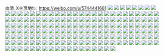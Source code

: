 血清_X主页地址: https://weibo.com/u/5744441681 
![](https://wx4.sinaimg.cn/mw2000/006gL5Hbly1h8z5akde0tj30u014019v.jpg) 
![](https://wx4.sinaimg.cn/mw2000/006gL5Hbly1h8z5aiecwrj30u0140199.jpg) 
![](https://wx4.sinaimg.cn/mw2000/006gL5Hbly1h8z5aluhnjj30u01sywl6.jpg) 
![](https://wx4.sinaimg.cn/mw2000/006gL5Hbly1h8xx0916bzj30k00zkags.jpg) 
![](https://wx4.sinaimg.cn/mw2000/006gL5Hbly1h8xx09d6xqj30k00zkgs1.jpg) 
![](https://wx4.sinaimg.cn/mw2000/006gL5Hbly1h8m7lsojb1j30k018gq6y.jpg) 
![](https://wx4.sinaimg.cn/mw2000/006gL5Hbly1h8iqo9wk3sj30k00zkdjz.jpg) 
![](https://wx4.sinaimg.cn/mw2000/006gL5Hbly1h8iqoa2ynaj30k00zk430.jpg) 
![](https://wx4.sinaimg.cn/mw2000/006gL5Hbly1h8iqoaaesqj30k00zk0wn.jpg) 
![](https://wx4.sinaimg.cn/mw2000/006gL5Hbly1h8iqoajb3wj30k00zk0wk.jpg) 
![](https://wx4.sinaimg.cn/mw2000/006gL5Hbly1h8czotwq62j32o03k0b2b.jpg) 
![](https://wx4.sinaimg.cn/mw2000/006gL5Hbly1h8czowqduhj32o03k0b2b.jpg) 
![](https://wx4.sinaimg.cn/mw2000/006gL5Hbly1h86v4dgtdmj32o03k0x6r.jpg) 
![](https://wx4.sinaimg.cn/mw2000/006gL5Hbly1h86v4qxmfhj32o03k0npf.jpg) 
![](https://wx4.sinaimg.cn/mw2000/006gL5Hbly1h867q2y9q2j32dc35se82.jpg) 
![](https://wx4.sinaimg.cn/mw2000/006gL5Hbly1h7wpoux26tj31nz280e81.jpg) 
![](https://wx4.sinaimg.cn/mw2000/006gL5Hbly1h7wpotov5jj31o02804qp.jpg) 
![](https://wx4.sinaimg.cn/mw2000/006gL5Hbly1h7laic15otj32c03401l0.jpg) 
![](https://wx4.sinaimg.cn/mw2000/006gL5Hbly1h7lai98n97j32c0340x6q.jpg) 
![](https://wx4.sinaimg.cn/mw2000/006gL5Hbly1h7lair8lg3j31o02804hx.jpg) 
![](https://wx4.sinaimg.cn/mw2000/006gL5Hbly1h7lairj4r6j31o0280k8t.jpg) 
![](https://wx4.sinaimg.cn/mw2000/006gL5Hbly1h7lais4lpej32yo1o0hdt.jpg) 
![](https://wx4.sinaimg.cn/mw2000/006gL5Hbly1h7gjv83ov8j31o0280hdx.jpg) 
![](https://wx4.sinaimg.cn/mw2000/006gL5Hbly1h7gjvaaguvj31o02804qq.jpg) 
![](https://wx4.sinaimg.cn/mw2000/006gL5Hbly1h7gjvc5m2bj31o0280u0x.jpg) 
![](https://wx4.sinaimg.cn/mw2000/006gL5Hbly1h7gjvdx48lj31o028012d.jpg) 
![](https://wx4.sinaimg.cn/mw2000/006gL5Hbly1h7gjv4wyczj31o0280wvx.jpg) 
![](https://wx4.sinaimg.cn/mw2000/006gL5Hbly1h7agbvyhcnj31kg2coqv8.jpg) 
![](https://wx4.sinaimg.cn/mw2000/006gL5Hbly1h7agbsyevyj31is2a6e84.jpg) 
![](https://wx4.sinaimg.cn/mw2000/006gL5Hbly1h727dpewibj33k02o0432.jpg) 
![](https://wx4.sinaimg.cn/mw2000/006gL5Hbly1h727dqnafij33k02o0u0y.jpg) 
![](https://wx4.sinaimg.cn/mw2000/006gL5Hbly1h727ds2heuj33k02o0npe.jpg) 
![](https://wx4.sinaimg.cn/mw2000/006gL5Hbly1h727i1dzwej33s051ce81.jpg) 
![](https://wx4.sinaimg.cn/mw2000/006gL5Hbly1h70j0fjmhsj31o02yoth0.jpg) 
![](https://wx4.sinaimg.cn/mw2000/006gL5Hbly1h70j0dpcrej31o02yo4qp.jpg) 
![](https://wx4.sinaimg.cn/mw2000/006gL5Hbly1h6umybne8qj31o02i0u0x.jpg) 
![](https://wx4.sinaimg.cn/mw2000/006gL5Hbly1h6umyk03okj31dl22eq6j.jpg) 
![](https://wx4.sinaimg.cn/mw2000/006gL5Hbly1h6umydurvuj31o02hz1ky.jpg) 
![](https://wx4.sinaimg.cn/mw2000/006gL5Hbly1h6umyesjs7j31o02i0abw.jpg) 
![](https://wx4.sinaimg.cn/mw2000/006gL5Hbly1h6umyg7k35j31o02i07wh.jpg) 
![](https://wx4.sinaimg.cn/mw2000/006gL5Hbly1h6umyh645qj31o02i01f1.jpg) 
![](https://wx4.sinaimg.cn/mw2000/006gL5Hbly1h6umya2b7mj31o02i01kx.jpg) 
![](https://wx4.sinaimg.cn/mw2000/006gL5Hbly1h6umyi6443j31o02i0gnc.jpg) 
![](https://wx4.sinaimg.cn/mw2000/006gL5Hbly1h6umyj4encj31l32dm4qp.jpg) 
![](https://wx4.sinaimg.cn/mw2000/006gL5Hbly1h6r9htz8krj33k02o07k5.jpg) 
![](https://wx4.sinaimg.cn/mw2000/006gL5Hbly1h6r9hvyemjj32o03k0npe.jpg) 
![](https://wx4.sinaimg.cn/mw2000/006gL5Hbly1h6r9hx4e6sj33k02o01ky.jpg) 
![](https://wx4.sinaimg.cn/mw2000/006gL5Hbly1h6r9hz4qvcj32o03k01ky.jpg) 
![](https://wx4.sinaimg.cn/mw2000/006gL5Hbly1h6r9i14zfoj32o03k0wmm.jpg) 
![](https://wx4.sinaimg.cn/mw2000/006gL5Hbly1h6r9i2lu02j32o03k0n0o.jpg) 
![](https://wx4.sinaimg.cn/mw2000/006gL5Hbly1h6r9i3bq8nj30u01uowh3.jpg) 
![](https://wx4.sinaimg.cn/mw2000/006gL5Hbly1h6pvo1la77j32801o0kjl.jpg) 
![](https://wx4.sinaimg.cn/mw2000/006gL5Hbly1h6pvo46hruj32dc35se83.jpg) 
![](https://wx4.sinaimg.cn/mw2000/006gL5Hbly1h6mqpozbvdj31o0280whw.jpg) 
![](https://wx4.sinaimg.cn/mw2000/006gL5Hbly1h6m8jvhfx9j30u02hw7eb.jpg) 
![](https://wx4.sinaimg.cn/mw2000/006gL5Hbly1h6m8jvzjikj30u01uo418.jpg) 
![](https://wx4.sinaimg.cn/mw2000/006gL5Hbly1h6m8jzkznlj33k02o0u0z.jpg) 
![](https://wx4.sinaimg.cn/mw2000/006gL5Hbly1h6ju2qiir9j31w02ionpe.jpg) 
![](https://wx4.sinaimg.cn/mw2000/006gL5Hbly1h6ju2tujrhj31w02iokjm.jpg) 
![](https://wx4.sinaimg.cn/mw2000/006gL5Hbly1h6ixyt1nocj335s1xldji.jpg) 
![](https://wx4.sinaimg.cn/mw2000/006gL5Hbly1h6daqebzj9j30qo115ad5.jpg) 
![](https://wx4.sinaimg.cn/mw2000/006gL5Hbly1h5vj9fczqrj30u014041u.jpg) 
![](https://wx4.sinaimg.cn/mw2000/006gL5Hbly1h5vj9g9qzjj30u0140gs2.jpg) 
![](https://wx4.sinaimg.cn/mw2000/006gL5Hbly1h5tr1g02srj33k02o0npf.jpg) 
![](https://wx4.sinaimg.cn/mw2000/006gL5Hbly1h5tr1hcyhwj33k02o0u0z.jpg) 
![](https://wx4.sinaimg.cn/mw2000/006gL5Hbly1h5tr1jpozuj32cn35sqv6.jpg) 
![](https://wx4.sinaimg.cn/mw2000/006gL5Hbly1h5tr1kr7dkj30u01uo7na.jpg) 
![](https://wx4.sinaimg.cn/mw2000/006gL5Hbly1h5tr1n42erj32o03k0e85.jpg) 
![](https://wx4.sinaimg.cn/mw2000/006gL5Hbly1h5tr1sxpmbj32o03k0npf.jpg) 
![](https://wx4.sinaimg.cn/mw2000/006gL5Hbly1h5rfa6jxdej31o0280npd.jpg) 
![](https://wx4.sinaimg.cn/mw2000/006gL5Hbly1h5rfa7rs1xj31o0280kjl.jpg) 
![](https://wx4.sinaimg.cn/mw2000/006gL5Hbly1h5rffqwh0wj31o0280hdt.jpg) 
![](https://wx4.sinaimg.cn/mw2000/006gL5Hbly1h5mvef5bylj30u01hcaom.jpg) 
![](https://wx4.sinaimg.cn/mw2000/006gL5Hbly1h5mveeh8glj30se1endr9.jpg) 
![](https://wx4.sinaimg.cn/mw2000/006gL5Hbly1h5mhl0o92ej3cn22xgkjw.jpg) 
![](https://wx4.sinaimg.cn/mw2000/006gL5Hbly1h5kownbjroj30jh17cacf.jpg) 
![](https://wx4.sinaimg.cn/mw2000/006gL5Hbly1h5kownrvmlj30jh17ctaf.jpg) 
![](https://wx4.sinaimg.cn/mw2000/006gL5Hbly1h5kowo4d08j317c0jh422.jpg) 
![](https://wx4.sinaimg.cn/mw2000/006gL5Hbly1h5koxryzx5j30u01uoq8a.jpg) 
![](https://wx4.sinaimg.cn/mw2000/006gL5Hbly1h5gfur0vulj30u01uotki.jpg) 
![](https://wx4.sinaimg.cn/mw2000/006gL5Hbly1h5gfurn9q2j30u01uo4bq.jpg) 
![](https://wx4.sinaimg.cn/mw2000/006gL5Hbly1h5erx12wr3j30u00u4gwl.jpg) 
![](https://wx4.sinaimg.cn/mw2000/006gL5Hbly1h5erx20253j30j20pf478.jpg) 
![](https://wx4.sinaimg.cn/mw2000/006gL5Hbly1h5erx2ohplj30u01uo0x3.jpg) 
![](https://wx4.sinaimg.cn/mw2000/006gL5Hbly1h5cfiy9nwej30u01uoqfw.jpg) 
![](https://wx4.sinaimg.cn/mw2000/006gL5Hbly1h5cfiywt15j30qo0fbgnc.jpg) 
![](https://wx4.sinaimg.cn/mw2000/006gL5Hbly1h5cfizxauxj30u01uo15o.jpg) 
![](https://wx4.sinaimg.cn/mw2000/006gL5Hbly1h5cflgryd0j30u01uodko.jpg) 
![](https://wx4.sinaimg.cn/mw2000/006gL5Hbly1h58z8n17pij33k02o0qv7.jpg) 
![](https://wx4.sinaimg.cn/mw2000/006gL5Hbly1h58z8qi8g7j33k02o0qv7.jpg) 
![](https://wx4.sinaimg.cn/mw2000/006gL5Hbly1h4wsqdfmrcj31o0280u0x.jpg) 
![](https://wx4.sinaimg.cn/mw2000/006gL5Hbly1h4sp9fre9dj30u01uo4ai.jpg) 
![](https://wx4.sinaimg.cn/mw2000/006gL5Hbly1h4sp9gxhuaj32o03k0kjl.jpg) 
![](https://wx4.sinaimg.cn/mw2000/006gL5Hbly1h4sp9j9zlgj32o03k01l0.jpg) 
![](https://wx4.sinaimg.cn/mw2000/006gL5Hbly1h4sp9lcgvpj32o03k0e82.jpg) 
![](https://wx4.sinaimg.cn/mw2000/006gL5Hbly1h4snny4kvuj33k02o0npf.jpg) 
![](https://wx4.sinaimg.cn/mw2000/006gL5Hbly1h4sno049nsj33k02o0npf.jpg) 
![](https://wx4.sinaimg.cn/mw2000/006gL5Hbly1h4sno1eqjij32o03k01ky.jpg) 
![](https://wx4.sinaimg.cn/mw2000/006gL5Hbly1h4sno2xusuj32o03k0hdu.jpg) 
![](https://wx4.sinaimg.cn/mw2000/006gL5Hbly1h4rlbocah3j30u00u0k0d.jpg) 
![](https://wx4.sinaimg.cn/mw2000/006gL5Hbly1h4oz1gjveej31o0280e81.jpg) 
![](https://wx4.sinaimg.cn/mw2000/006gL5Hbly1h4oz1ejjudj30lc0sgah4.jpg) 
![](https://wx4.sinaimg.cn/mw2000/006gL5Hbly1h4ls24hkv8j30u00z0qf2.jpg) 
![](https://wx4.sinaimg.cn/mw2000/006gL5Hbly1h4ls2hs762j30u00zlds2.jpg) 
![](https://wx4.sinaimg.cn/mw2000/006gL5Hbly1h4iibdszdij33k02o0hdw.jpg) 
![](https://wx4.sinaimg.cn/mw2000/006gL5Hbly1h4iibfexfvj32o03k0x6q.jpg) 
![](https://wx4.sinaimg.cn/mw2000/006gL5Hbly1h4iibgp7voj33k02o0u0y.jpg) 
![](https://wx4.sinaimg.cn/mw2000/006gL5Hbly1h4iibj8gv2j33k02o0qvc.jpg) 
![](https://wx4.sinaimg.cn/mw2000/006gL5Hbly1h4iibkulbej32o03k0u0y.jpg) 
![](https://wx4.sinaimg.cn/mw2000/006gL5Hbly1h4iibmr0yrj32o03k07wk.jpg) 
![](https://wx4.sinaimg.cn/mw2000/006gL5Hbly1h4iibp4finj32o03k0x6r.jpg) 
![](https://wx4.sinaimg.cn/mw2000/006gL5Hbly1h4iibr1ntcj33k02o01l2.jpg) 
![](https://wx4.sinaimg.cn/mw2000/006gL5Hbly1h4iibttlanj33k02o0u13.jpg) 
![](https://wx4.sinaimg.cn/mw2000/006gL5Hbly1h4iibvtfzjj33k02o0b2c.jpg) 
![](https://wx4.sinaimg.cn/mw2000/006gL5Hbly1h4iibxkhx5j32o03k0u10.jpg) 
![](https://wx4.sinaimg.cn/mw2000/006gL5Hbly1h4iibzdbyrj32o03k0hdw.jpg) 
![](https://wx4.sinaimg.cn/mw2000/006gL5Hbly1h4iic0rc6sj33k02o0x6r.jpg) 
![](https://wx4.sinaimg.cn/mw2000/006gL5Hbly1h4iic1tuvkj33k02o0npe.jpg) 
![](https://wx4.sinaimg.cn/mw2000/006gL5Hbly1h4iic29verj30o01hc11z.jpg) 
![](https://wx4.sinaimg.cn/mw2000/006gL5Hbly1h4iic3yrxcj33402c0hdv.jpg) 
![](https://wx4.sinaimg.cn/mw2000/006gL5Hbly1h4iic4dc5xj30u01uo7el.jpg) 
![](https://wx4.sinaimg.cn/mw2000/006gL5Hbly1h4iic4zo8pj30u01uok1t.jpg) 
![](https://wx4.sinaimg.cn/mw2000/006gL5Hbly1h4hb15c0zqj30u00ji0w6.jpg) 
![](https://wx4.sinaimg.cn/mw2000/006gL5Hbly1h4aiusfa0yj32o03k0b2a.jpg) 
![](https://wx4.sinaimg.cn/mw2000/006gL5Hbly1h4acmat7p7j32o03k07wj.jpg) 
![](https://wx4.sinaimg.cn/mw2000/006gL5Hbly1h44hvg9nlsj31be0x9qhq.jpg) 
![](https://wx4.sinaimg.cn/mw2000/006gL5Hbly1h44hvhazhuj32o03k0u0y.jpg) 
![](https://wx4.sinaimg.cn/mw2000/006gL5Hbly1h44hvjy06dj33k02o0u0z.jpg) 
![](https://wx4.sinaimg.cn/mw2000/006gL5Hbly1h44hvmxejqj33k02o01l0.jpg) 
![](https://wx4.sinaimg.cn/mw2000/006gL5Hbly1h41sg26plpj30qo0zknek.jpg) 
![](https://wx4.sinaimg.cn/mw2000/006gL5Hbly1h41sg2itrnj30qo0qon75.jpg) 
![](https://wx4.sinaimg.cn/mw2000/006gL5Hbly1h41sg2wwkmj30qo0zkqh1.jpg) 
![](https://wx4.sinaimg.cn/mw2000/006gL5Hbly1h3zxa7bt9pj33k02o0npe.jpg) 
![](https://wx4.sinaimg.cn/mw2000/006gL5Hbly1h3zxaa5ds4j33s051ce85.jpg) 
![](https://wx4.sinaimg.cn/mw2000/006gL5Hbly1h3zxacfuwsj33k02o0kjn.jpg) 
![](https://wx4.sinaimg.cn/mw2000/006gL5Hbly1h3zxaeefxyj32o03k0b2b.jpg) 
![](https://wx4.sinaimg.cn/mw2000/006gL5Hbly1h3v7g4h6y6j33k02o0x6s.jpg) 
![](https://wx4.sinaimg.cn/mw2000/006gL5Hbly1h3v7g6ir0yj33k02o04qs.jpg) 
![](https://wx4.sinaimg.cn/mw2000/006gL5Hbly1h3v7g8enbgj32o03k0e84.jpg) 
![](https://wx4.sinaimg.cn/mw2000/006gL5Hbly1h3v7gutdtxj30zk1bedqc.jpg) 
![](https://wx4.sinaimg.cn/mw2000/006gL5Hbly1h3qo3p2s39j30u0140tc9.jpg) 
![](https://wx4.sinaimg.cn/mw2000/006gL5Hbly1h3qo3r06evj33k02o0b2c.jpg) 
![](https://wx4.sinaimg.cn/mw2000/006gL5Hbly1h3qo3rrgzfj30u01hcqhh.jpg) 
![](https://wx4.sinaimg.cn/mw2000/006gL5Hbly1h3qo3t11wcj32o03k0kjm.jpg) 
![](https://wx4.sinaimg.cn/mw2000/006gL5Hbly1h3qo3uunpzj32c02c04qq.jpg) 
![](https://wx4.sinaimg.cn/mw2000/006gL5Hbly1h3qo3x0o54j33k02o0qv8.jpg) 
![](https://wx4.sinaimg.cn/mw2000/006gL5Hbly1h3qo3xg4dfj30qo0qoq9i.jpg) 
![](https://wx4.sinaimg.cn/mw2000/006gL5Hbly1h3qo3xxjgfj30qo0zk10r.jpg) 
![](https://wx4.sinaimg.cn/mw2000/006gL5Hbly1h3qo3yq79tj30qo0zkqba.jpg) 
![](https://wx4.sinaimg.cn/mw2000/006gL5Hbly1h3kyg502dqj31zv2nshdt.jpg) 
![](https://wx4.sinaimg.cn/mw2000/006gL5Hbly1h3kyfrk8udj323u35s1ky.jpg) 
![](https://wx4.sinaimg.cn/mw2000/006gL5Hbly1h3kyfvbcqhj31s035sqv5.jpg) 
![](https://wx4.sinaimg.cn/mw2000/006gL5Hbly1h3kyfyveqvj32c03404qq.jpg) 
![](https://wx4.sinaimg.cn/mw2000/006gL5Hbly1h3kyg2npyxj32c03401kz.jpg) 
![](https://wx4.sinaimg.cn/mw2000/006gL5Hbly1h3j7h1fpfbj33k02o07wj.jpg) 
![](https://wx4.sinaimg.cn/mw2000/006gL5Hbly1h3j7h4kjolj33k02o0npf.jpg) 
![](https://wx4.sinaimg.cn/mw2000/006gL5Hbly1h3j7hj44npj32o03k01kz.jpg) 
![](https://wx4.sinaimg.cn/mw2000/006gL5Hbly1h3j7h61ugvj32o03k0qv6.jpg) 
![](https://wx4.sinaimg.cn/mw2000/006gL5Hbly1h3j7h8c8baj32o03k0hdv.jpg) 
![](https://wx4.sinaimg.cn/mw2000/006gL5Hbly1h3j7hald5wj32o03k07wj.jpg) 
![](https://wx4.sinaimg.cn/mw2000/006gL5Hbly1h3j7hfpbf6j33k02o0qv6.jpg) 
![](https://wx4.sinaimg.cn/mw2000/006gL5Hbly1h3j7hhkb2rj33k02o0qv7.jpg) 
![](https://wx4.sinaimg.cn/mw2000/006gL5Hbly1h3i0g2yn2uj33k02o0u0y.jpg) 
![](https://wx4.sinaimg.cn/mw2000/006gL5Hbly1h3i0gp6e6aj32o03k04qs.jpg) 
![](https://wx4.sinaimg.cn/mw2000/006gL5Hbly1h3i0grofxuj32o03k07wj.jpg) 
![](https://wx4.sinaimg.cn/mw2000/006gL5Hbly1h3i0gtqcowj32o03k0e83.jpg) 
![](https://wx4.sinaimg.cn/mw2000/006gL5Hbly1h3i0gvjplvj32o03k0qv7.jpg) 
![](https://wx4.sinaimg.cn/mw2000/006gL5Hbly1h3i0gx1mujj32o03k0kjn.jpg) 
![](https://wx4.sinaimg.cn/mw2000/006gL5Hbly1h3i0gy8i7qj32o03k0b2b.jpg) 
![](https://wx4.sinaimg.cn/mw2000/006gL5Hbly1h385xi9b1oj32o03k0hdv.jpg) 
![](https://wx4.sinaimg.cn/mw2000/006gL5Hbly1h385xlmvabj32o03k04qr.jpg) 
![](https://wx4.sinaimg.cn/mw2000/006gL5Hbly1h385xpkndnj33k02o0u0y.jpg) 
![](https://wx4.sinaimg.cn/mw2000/006gL5Hbly1h385xsp4u5j32o03k0x6q.jpg) 
![](https://wx4.sinaimg.cn/mw2000/006gL5Hbly1h385xvdgjyj32o03k04qq.jpg) 
![](https://wx4.sinaimg.cn/mw2000/006gL5Hbly1h385xyqjh7j33k02o0kjn.jpg) 
![](https://wx4.sinaimg.cn/mw2000/006gL5Hbly1h385y2qh72j32o03k0npf.jpg) 
